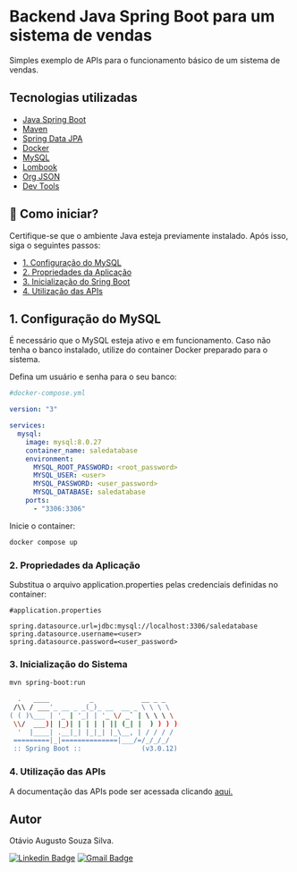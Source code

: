 # Backend Java Spring Boot para um sistema de vendas
Simples exemplo de APIs para o funcionamento básico de um sistema de vendas.

## Tecnologias utilizadas
- [Java Spring Boot](https://spring.io/projects/spring-boot)
- [Maven](https://maven.apache.org/)
- [Spring Data JPA](https://docs.spring.io/spring-data/jpa/docs/current/reference/html/)
- [Docker](https://www.docker.com/)
- [MySQL](https://www.mysql.com/)
- [Lombook](https://projectlombok.org/)
- [Org JSON](https://mvnrepository.com/artifact/org.json/json)
- [Dev Tools](https://docs.spring.io/spring-boot/docs/1.5.16.RELEASE/reference/html/using-boot-devtools.html)

## 🚀 Como iniciar?

Certifique-se que o ambiente Java esteja previamente instalado. Após isso, siga o seguintes passos:

<ul>
    <li><a href='#docker' style='color: inherit'>1. Configuração do MySQL</a></li>
    <li><a href='#properties' style='color: inherit'>2. Propriedades da Aplicação</a></li>
    <li><a href='#start' style='color: inherit'>3. Inicialização do Sring Boot</a></li>
    <li><a href='#apis' style='color: inherit'>4. Utilização das APIs</a>
</ul>

## <span id='docker'>1. Configuração do MySQL</span>
É necessário que o MySQL esteja ativo e em funcionamento. Caso não tenha o banco instalado, utilize do container Docker preparado para o sistema.

Defina um usuário e senha para o seu banco:

```yml
#docker-compose.yml

version: "3"

services:
  mysql:
    image: mysql:8.0.27
    container_name: saledatabase
    environment:
      MYSQL_ROOT_PASSWORD: <root_password>
      MYSQL_USER: <user>
      MYSQL_PASSWORD: <user_password>
      MYSQL_DATABASE: saledatabase
    ports:
      - "3306:3306"
```

Inicie o container:

```bash
docker compose up
```

### <span id="properties">2. Propriedades da Aplicação</span>

Substitua o arquivo application.properties pelas credenciais definidas no container:

```properties
#application.properties

spring.datasource.url=jdbc:mysql://localhost:3306/saledatabase
spring.datasource.username=<user>
spring.datasource.password=<user_password>

```

### <span id="start">3. Inicialização do Sistema</span>

```bash
mvn spring-boot:run
```

```bash
  .   ____          _            __ _ _
 /\\ / ___'_ __ _ _(_)_ __  __ _ \ \ \ \
( ( )\___ | '_ | '_| | '_ \/ _` | \ \ \ \
 \\/  ___)| |_)| | | | | || (_| |  ) ) ) )
  '  |____| .__|_| |_|_| |_\__, | / / / /
 =========|_|==============|___/=/_/_/_/
 :: Spring Boot ::               (v3.0.12)
```

### <span id='apis'>4. Utilização das APIs</span>

A documentação das APIs pode ser acessada clicando <a href='https://otaviosilva22.github.io/java-springboot-saleproject/'>aqui.</a>

## Autor
Otávio Augusto Souza Silva.


[![Linkedin Badge](https://img.shields.io/badge/-LinkedIn-blue?style=flat-square&logo=Linkedin&logoColor=white&link=https://www.linkedin.com/in/otaviosilva22/)](https://www.linkedin.com/in/otaviosilva22/)
[![Gmail Badge](https://img.shields.io/badge/-Gmail-c14438?style=flat-square&logo=Gmail&logoColor=white&link=mailto:otavio.ssilva22@gmail.com)](mailto:otavio.ssilva22@gmail.com)